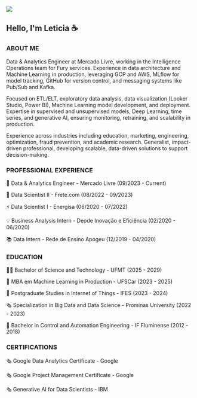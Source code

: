 ![](https://komarev.com/ghpvc/?username=leticiagcsilva)

## Hello, I'm Leticia ☕️

### ABOUT ME
Data & Analytics Engineer at Mercado Livre, working in the Intelligence Operations team for Fury services. Experience in data architecture and Machine Learning in production, leveraging GCP and AWS, MLflow for model tracking, GitHub for version control, and messaging systems like Pub/Sub and Kafka. 

Focused on ETL/ELT, exploratory data analysis, data visualization (Looker Studio, Power BI), Machine Learning model development, and deployment. Expertise in supervised and unsupervised models, Deep Learning, time series, and generative AI, ensuring monitoring, retraining, and scalability in production. 

Experience across industries including education, marketing, engineering, optimization, fraud prevention, and academic research. Generalist, impact-driven professional, developing scalable, data-driven solutions to support decision-making.

### PROFESSIONAL EXPERIENCE
🛒  Data & Analytics Engineer - Mercado Livre (09/2023 - Current)

🚚  Data Scientist II - Frete.com (08/2022 - 09/2023)

⚡ Data Scientist I - Energisa (06/2020 - 07/2022)

💡 Business Analysis Intern - Deode Inovação e Eficiência (02/2020 - 06/2020)

📚 Data Intern - Rede de Ensino Apogeu (12/2019 - 04/2020)

### EDUCATION
👩‍💻 Bachelor of Science and Technology - UFMT (2025 - 2029)

🤖 MBA em Machine Learning in Production - UFSCar (2023 - 2025)

📡 Postgraduate Studies in Internet of Things - IFES (2023 - 2024)

🗞️ Specialization in Big Data and Data Science - Prominas University (2022 - 2023)

🦾 Bachelor in Control and Automation Engineering - IF Fluminense (2012 - 2018)

### CERTIFICATIONS
🗞️ Google Data Analytics Certificate - Google

🗞️ Google Project Management Certificate - Google

🗞️ Generative AI for Data Scientists - IBM
